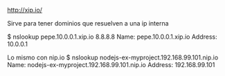 http://xip.io/

Sirve para tener dominios que resuelven a una ip interna

$ nslookup pepe.10.0.0.1.xip.io 8.8.8.8
Name:   pepe.10.0.0.1.xip.io
Address: 10.0.0.1




Lo mismo con nip.io
$ nslookup nodejs-ex-myproject.192.168.99.101.nip.io 
Name:   nodejs-ex-myproject.192.168.99.101.nip.io
Address: 192.168.99.101

